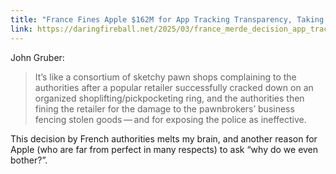 ```yaml
---
title: "France Fines Apple $162M for App Tracking Transparency, Taking the Side of Surveillance Advertisers Over Users"
link: https://daringfireball.net/2025/03/france_merde_decision_app_tracking_transparency
---
```


John Gruber:

> It’s like a consortium of sketchy pawn shops complaining to the authorities after a popular retailer successfully cracked down on an organized shoplifting/pickpocketing ring, and the authorities then fining the retailer for the damage to the pawnbrokers’ business fencing stolen goods — and for exposing the police as ineffective.

This decision by French authorities melts my brain, and another reason for Apple (who are far from perfect in many respects) to ask “why do we even bother?”.
